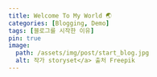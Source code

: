 ```yaml
---
title: Welcome To My World 🌏
categories: [Blogging, Demo]
tags: [블로그를 시작한 이유]
pin: true
image:
  path: /assets/img/post/start_blog.jpg
  alt: 작가 storyset</a> 출처 Freepik
---
```

